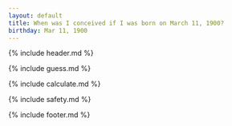 ```yaml
---
layout: default
title: When was I conceived if I was born on March 11, 1900?
birthday: Mar 11, 1900
---
```


{% include header.md %}

{% include guess.md %}

{% include calculate.md %}

{% include safety.md %}

{% include footer.md %}



